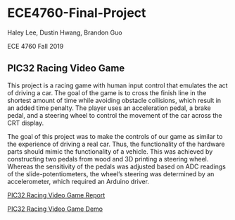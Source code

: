 # ECE4760-Final-Project
Haley Lee, Dustin Hwang, Brandon Guo

ECE 4760 Fall 2019

## PIC32 Racing Video Game

This project is a racing game with human input control that emulates the act of driving a car. The goal of the game is to cross the finish line in the shortest amount of time while avoiding obstacle collisions, which result in an added time penalty. The player uses an acceleration pedal, a brake pedal, and a steering wheel to control the movement of the car across the CRT display.

The goal of this project was to make the controls of our game as similar to the experience of driving a real car. Thus, the functionality of the hardware parts should mimic the functionality of a vehicle. This was achieved by constructing two pedals from wood and 3D printing a steering wheel. Whereas the sensitivity of the pedals was adjusted based on ADC readings of the slide-potentiometers, the wheel’s steering was determined by an accelerometer, which required an Arduino driver.

[PIC32 Racing Video Game Report](http://people.ece.cornell.edu/land/courses/ece4760/FinalProjects/f2019/bhg39_djh326_hal64/bhg39_djh326_hal64/index.html)

[PIC32 Racing Video Game Demo](https://youtu.be/Ovl0EHODywU)
